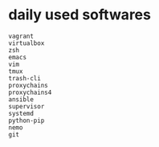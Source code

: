 # daily used softwares

```
vagrant
virtualbox
zsh
emacs
vim
tmux
trash-cli
proxychains
proxychains4
ansible
supervisor
systemd
python-pip
nemo
git
```
